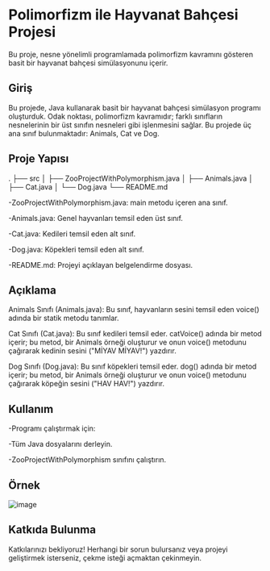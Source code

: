# Polimorfizm ile Hayvanat Bahçesi Projesi
Bu proje, nesne yönelimli programlamada polimorfizm kavramını gösteren basit bir hayvanat bahçesi simülasyonunu içerir.


## Giriş 
Bu projede, Java kullanarak basit bir hayvanat bahçesi simülasyon programı oluşturduk. Odak noktası, polimorfizm kavramıdır; farklı sınıfların nesnelerinin bir üst sınıfın nesneleri gibi işlenmesini sağlar. Bu projede üç ana sınıf bulunmaktadır: Animals, Cat ve Dog.

## Proje Yapısı
.
├── src
│   ├── ZooProjectWithPolymorphism.java
│   ├── Animals.java
│   ├── Cat.java
│   └── Dog.java
└── README.md

-ZooProjectWithPolymorphism.java: main metodu içeren ana sınıf.

-Animals.java: Genel hayvanları temsil eden üst sınıf.

-Cat.java: Kedileri temsil eden alt sınıf.

-Dog.java: Köpekleri temsil eden alt sınıf.

-README.md: Projeyi açıklayan belgelendirme dosyası.

## Açıklama
Animals Sınıfı (Animals.java): Bu sınıf, hayvanların sesini temsil eden voice() adında bir statik metodu tanımlar.

Cat Sınıfı (Cat.java): Bu sınıf kedileri temsil eder.
catVoice() adında bir metod içerir; bu metod, bir Animals örneği oluşturur ve onun voice() metodunu çağırarak kedinin sesini ("MİYAV MİYAV!") yazdırır.

Dog Sınıfı (Dog.java): Bu sınıf köpekleri temsil eder.
dog() adında bir metod içerir; bu metod, bir Animals örneği oluşturur ve onun voice() metodunu çağırarak köpeğin sesini ("HAV HAV!") yazdırır.

## Kullanım <a name="kullanim"></a>

-Programı çalıştırmak için:

-Tüm Java dosyalarını derleyin.

-ZooProjectWithPolymorphism sınıfını çalıştırın.

## Örnek 


![image](https://github.com/esmanur-karatas/javaAlgorithmExamples/assets/83882274/07241204-b966-4683-972c-9cbdba79874e)



## Katkıda Bulunma 
Katkılarınızı bekliyoruz! Herhangi bir sorun bulursanız veya projeyi geliştirmek isterseniz, çekme isteği açmaktan çekinmeyin.


